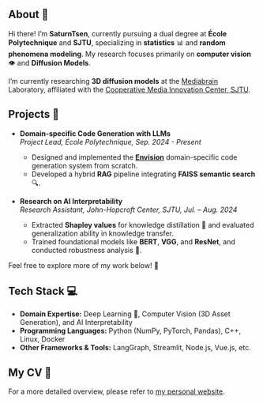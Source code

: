 ## About 👋

Hi there! I’m **SaturnTsen**, currently pursuing a dual degree at **École Polytechnique** and **SJTU**, specializing in **statistics** 📊 and **random phenomena modeling**. My research focuses primarily on **computer vision** 👁️ and **Diffusion Models**.

I’m currently researching **3D diffusion models** at the [Mediabrain](https://mediabrain.sjtu.edu.cn/) Laboratory, affiliated with the [Cooperative Media Innovation Center, SJTU](https://cmic.sjtu.edu.cn/CN/Default.aspx).

## Projects 💼

- **Domain-specific Code Generation with LLMs**  
  *Project Lead, École Polytechnique, Sep. 2024 - Present*  
  - Designed and implemented the **[Envision](https://www.lokad.com/fr/)** domain-specific code generation system from scratch.
  - Developed a hybrid **RAG** pipeline integrating **FAISS semantic search** 🔍.
 
- **Research on AI Interpretability**  
  *Research Assistant, John-Hopcroft Center, SJTU, Jul. – Aug. 2024*  
  - Extracted **Shapley values** for knowledge distillation 🔬 and evaluated generalization ability in knowledge transfer.
  - Trained foundational models like **BERT**, **VGG**, and **ResNet**, and conducted robustness analysis 🧠.

Feel free to explore more of my work below! 🌟

## Tech Stack 💻

- **Domain Expertise:** Deep Learning 🤖, Computer Vision (3D Asset Generation), and AI Interpretability
- **Programming Languages:** Python (NumPy, PyTorch, Pandas), C++, Linux, Docker
- **Other Frameworks & Tools:** LangGraph, Streamlit, Node.js, Vue.js, etc.

## My CV 📑

For a more detailed overview, please refer to [my personal website](https://saturntsen.github.io/).
